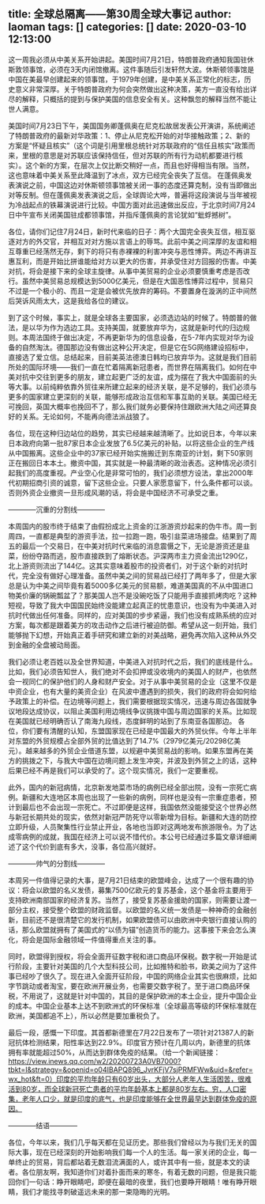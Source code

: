 title: 全球总隔离——第30周全球大事记
author: laoman
tags: []
categories: []
date: 2020-03-10 12:13:00
---
这一周我必须从中美关系开始讲起。美国时间7月21日，特朗普政府通知我国驻休斯敦领事馆，必须在3天内闭馆撤离。这件事随后引发轩然大波。休斯顿领事馆是中国在美最早创建起来的领事馆，于1979年创建，是中美关系正常化的标志，历史意义非常深厚。关于特朗普政府为何会突然做出这种决策，美方一直没有给出详尽的解释，只概括的提到与保护美国的信息安全有关。这种飘忽的解释当然不能让世人满意。

美国时间7月23日下午，美国国务卿蓬佩奥在尼克松故居发表公开演讲，系统阐述了特朗普政府的最新对华政策：1、停止从尼克松开始的对华接触政策；2、新的方案是“怀疑且核实”（这个词是引用里根总统针对苏联政府的“信任且核实”政策而来，里根的意思是对苏联应该保持信任，但对苏联的所有行为动机都要进行核实）。这个新的方案，在层次上仅比断交稍好一点，而且也好得相当有限。当然，这也意味着中美关系至此降温到了冰点，双方已经完全丧失了互信。
在蓬佩奥发表演说之前，中国这边对休斯顿领事馆被关闭一事的态度还算克制，没有当即做出对等反制。但在蓬佩奥发表演说之后，全球舆论大哗，普遍将这段演说与当年被视为冷战起点的铁幕演说进行比较。中国方面对此迅速做出反应，于北京时间7月24日中午宣布关闭美国驻成都领事馆，并指斥蓬佩奥的言论犹如“蚍蜉撼树”。

各位，请你们记住7月24日，新时代来临的日子：两个大国完全丧失互信，相互驱逐对方的外交官，并相互对对方施以言语上的辱骂。此前中美之间深厚的友谊和相互尊重已经荡然无存，剩下的将只有赤裸裸的利害冲突与恶性博弈。两边不再讲互惠互利，而是开始比拼谁能给对方以更大的伤害，并承受住对方回报的伤害。中美对抗，将会是接下来的全球主旋律。从事中美贸易的企业必须要慎重考虑是否改行。虽然中美贸易总规模达到5000亿美元，但是在大国恶性博弈过程中，贸易只不过是一个极小的、而且一定是会被优先放弃的筹码。不要置身在漩涡的正中间然后哭诉风雨太大，这是我给各位的建议。

到了这个时候，事实上，就是全球各主要国家，必须选边站的时候了。特朗普的做法，是以华为作为选边工具。支持美国，就要放弃华为，这就是新时代的归边规则。本周法国终于做出决定，不再更新华为的信息设备，在5-7年内实现对华为设备的自然淘汰。德国那边没有做出这种公开决定，但是它在5G网络建设招标中，直接选了爱立信。总结起来，目前美英法德澳日韩均已放弃华为。这就是我们目前所处的国际环境——我们一直在忙着隔离新冠患者，而世界在隔离我们。如何在中美对抗中交往到更多的朋友，建立起更广泛的友谊，成为摆在了我大中国面前的头等大事。以前纯粹依靠外贸往来所建立起来的经济关联，是不足够的，我们必须与更多的国家建立更深刻的关联，能够形成政治互信和军事互助的关联。美国已经无可挽回，英国大概率也挽回不了，那么我们就务必要保持住跟欧洲大陆之间还算良好的关系。无论如何，不能再向德法派战狼了。

各位，现在这种归边站位的趋势，其实已经越来越清晰了。比如说日本，今年以来日本政府向第一批87家日本企业发放了6.5亿美元的补贴，以将这些企业的生产线从中国搬离。这些企业中的37家已经开始实施搬迁到东南亚的计划，剩下50家则正在搬回日本本土。撤资中国，其实就是一种最清晰的政治表态。这种情况必须引起我们的高度重视。产业空心化是非常可怕的，我们必须想方设法，拿出2000年代初期招商引资的诚意，留下这些企业。只要人家愿意留下，什么条件都可以谈。否则外资企业撤资一旦形成风潮的话，将会是中国经济不可承受之重。

————沉重的分割线————

本周国内的股市终于结束了由假扮成北上资金的江浙游资炒起来的伪牛市。周一到周四，一直都是典型的游资手法，拉一拉跑一跑，吸引韭菜进场接盘。结果到了周五的最后一个交易日，在中美对抗时代来临的消息震慑之下，无论是游资还是韭菜，纷纷夺路而逃，股市直接跌到了熔断状态。沪深两市主力资金流出1290亿，北上游资则流出了144亿。这其实意味着股市的投资者们，对于这个新的对抗时代，完全没有做好心理准备。虽然中美之间的贸易战已经打了两年多了，但是大家总是认为中美之间毕竟有着5000多亿美元的贸易额，难道美国真的不从中国进口物美价廉的锅碗瓢盆了？那美国人岂不是没碗吃饭了只能用手直接抓烤肉吃？这种短视，导致了我大中国国民始终没能建立起真正的忧患意识，也没有为中美进入对抗时代做出任何准备。同样的，应对美国的步步紧逼，我们也没有成熟系统的应对方案，每次都是跟着美方的攻击动作之后进行被迫防御。希望从这一刻开始，我们能够抛下幻想，开始真正着手研究和建立新的对美战略，避免再次陷入这种从外交到金融的全盘被动局面。

我们必须让老百姓以及全世界知道，中美进入对抗时代之后，我们的底线是什么。比如，我们必须告知世人，我们绝对不会扣押或没收境内的美国人的财产，也依然会一视同仁的保护他们的人身和财产安全。对于从事中美贸易的企业（这里不仅是中资企业，也有大量的美资企业）在风波中遭遇到的损失，我们的政府将会如何给予政策上的补偿。在边境等问题上，我们需要根据现实情况，迅速与周边各国就争议地段达成协议，以阻止美国利用边境线争议挑拨中国与周边国家的关系。比如现在美国就已经明确否认了南海九段线，态度鲜明的站到了东南亚各国那边。
各位，你们要有清醒的认知，东盟国家现在已经是中国最大的外贸伙伴。今年上半年对东盟的外贸规模占全部外贸的比值达到了14.7%（2979亿美元/20298亿美元）。越来越多的外贸企业借道东盟，以规避中美贸易战的影响。如果东盟再在美方的挑拨之下，与我大中国在边境问题上发生冲突，并波及到外贸之上的话，这种后果已经不再是我们可以承受的了。这个现实情况，我们一定要重视。

此外，国内的新冠病情，北京新发地菜市场的病例已经全部出院，没有一宗死亡病例。新疆和大连地区本周也出现了一些新的病例，同样也是没有一宗重症患者，预计到最后也不会出现一宗死亡。不过即便是这样，我国依然没能接受这个世界必然与新冠长期共处的现实，依然对新冠严防死守以零新增为目标。新疆和大连的防控立即升级，人员聚集性行业禁止开业，各地也当即对这两地发布旅游限令。为了达成零病例的成就，我国在经济上可以说不惜代价。本公号已经通过多篇文章详细阐述了这个代价到底有多大，没事，各位高兴就好。

————帅气的分割线————

本周另一件值得记录的大事，是7月21日结束的欧盟峰会，达成了一个很有趣的协议：将会以欧盟的名义发债，募集7500亿欧元的复苏基金，这个基金将主要用于支持欧洲南部国家的经济复苏。当然了，接受复苏基金援助的国家，则需要让渡一部分主权，接受整个欧盟的财政监督。以欧盟的名义统一发债是一种神奇的金融创新，目前还不是很清楚它的发行机制，如果欧盟债可以由欧洲中央银行直接认购的话，那么欧盟就拥有了美国式的“以债为锚”创造货币的能力。这事接下来会怎么演化，将会是国际金融领域一件值得重点关注的事。

同时，欧盟得到授权，将会全面开征数字税和进口商品环保税。数字税一开始是试行阶段，主要针对美国的几个大型科技公司，比如推特和脸书，欧美之间为了这件事已经吵了很久了。现在进入全面开征阶段，中国的网络企业其实也很麻烦，比如字节跳动或者淘宝，要在欧洲开展业务，也需要交数字税了。至于进口商品环保税，不用说了，这就是针对中国的，其目的是保护欧洲的本土企业，提升中国企业的成本。中国企业基本上达不到欧洲式的环保标准（全球最高等级的环保标准就在欧洲，美国都追不上），所以必然是要加重税负了。

最后一段，感慨一下印度。其首都新德里在7月22日发布了一项针对21387人的新冠抗体检测结果，阳性率达到22.9%。印度官方预计在几周以内，新德里的抗体拥有率就能超过50%，从而达到群体免疫的结果。（给一个新闻链接：https://view.inews.qq.com/w2/20200723A0VB7000?tbkt=I&strategy=&openid=o04IBAPQ896_JvrKFjV7sjPRMFWw&uid=&refer=wx_hot&ft=0）印度的平均年龄只有60岁出头，大部分人老年人生活困苦，很难活到80岁，而全球新冠死亡患者的平均年龄基本上都是80岁左右。穷，人口密集，老年人口少，就是印度的底气，也是印度能够在全世界最早达到群体免疫的原因。

————结语————

各位，今年以来，我们几乎每天都在见证历史。那些我们曾经以为与我们无关的国际大事，现在已经深刻的开始影响我们每一个人的生活。每一家关闭的企业，每一单终止的贸易，背后都站着无数泪流满面的人，或许其中有一些，就是本文的读者。各位朋友啊，我知道你们对着扑面而来的寒冬，有着无数的问题，但是我只能回你们一句话：睁开眼睛吧，即便在最暗的夜里，我们也要睁开眼睛！唯有睁开眼睛，我们才能找寻刺破遥远未来的那一束隐晦的光明。